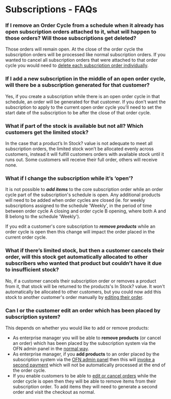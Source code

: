 # Subscriptions - FAQs

### **If I remove an Order Cycle from a schedule when it already has open subscription orders attached to it, what will happen to those orders? Will those subscriptions get deleted?**

Those orders will remain open. At the close of the order cycle the subscription orders will be processed like normal subscription orders. If you wanted to cancel all subscription orders that were attached to that order cycle you would need to [delete each subscription order individually](subscriptions-creating-and-managing-orders.md#edit-a-customers-subscription).

### **If I add a new subscription in the middle of an open order cycle, will there be a subscription generated for that customer?**

Yes, if you create a subscription while there is an open order cycle in that schedule, an order will be generated for that customer. If you don't want the subscription to apply to the current open order cycle you'll need to set the start date of the subscription to be after the close of that order cycle.

### **What if part of the stock is available but not all? Which customers get the limited stock?**

In the case that a product’s In Stock? value is not adequate to meet all subscription orders, the limited stock won’t be allocated evenly across customers, instead it will fulfill customers orders with available stock until it runs out. Some customers will receive their full order, others will receive none.

### **What if I change the subscription while it’s ‘open’?**

It is not possible to _**add items**_ to the core subscription order while an order cycle part of the subscription's schedule is open.  Any additional products will need to be added when order cycles are closed \(ie. for weekly subscriptions assigned to the schedule 'Weekly', in the period of time between order cycle A closing and order cycle B opening, where both A and B belong to the schedule 'Weekly'\).

If you edit a customer's core subscription to _**remove products**_ while an order cycle is open then this change will impact the order placed in the current order cycle. 

### **What if there’s limited stock, but then a customer cancels their order, will this stock get automatically allocated to other subscribers who wanted that product but couldn’t have it due to insufficient stock?**

No, if a customer cancels their subscription order or removes a product from it, that stock will be returned to the products's In Stock? value. It won't automatically be allocated to other customers, but you could now add this stock to another customer's order manually by [editing their order](../orders/view-orders.md#editing-an-order).

### **Can I or the customer edit an order which has been placed by subscription system?**

This depends on whether you would like to add or remove products:

* As enterprise manager you will be able to **remove products** \(or cancel an order\) which has been placed by the subscription system via the OFN admin panel in the [normal way](../orders/view-orders.md#editing-an-order).
* As enterprise manager, if you **add products** to an order placed by the subscription system via the [OFN admin panel](../orders/view-orders.md#editing-an-order) then this will [invoke a second payment](../orders/refunds-and-adjusting-payments.md#collecting-additional-payments) which will not be automatically processed at the end of the order cycle.
* If you enable customers to be able to [edit or cancel orders](../enterprise-profile/enterprise-settings.md#shop-preferences) while the order cycle is open then they will be able to remove items from their subscription order.  To add items they will need to generate a second order and visit the checkout as normal.



